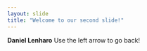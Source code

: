 ```yaml
---
layout: slide
title: "Welcome to our second slide!"
---
```

**Daniel Lenharo**
Use the left arrow to go back!
